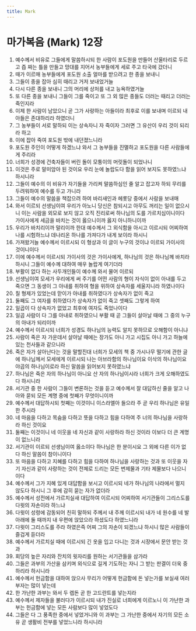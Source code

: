 ```yaml
---
title: Mark
---
```


# 마가복음 (Mark) 12장
1. 예수께서 비유로 그들에게 말씀하시되 한 사람이 포도원을 만들어 산울타리로 두르고 즙 짜는 틀을 만들고 망대를 지어서 농부들에게 세로 주고 타국에 갔더니
1. 때가 이르매 농부들에게 포도원 소출 얼마를 받으려고 한 종을 보내니
1. 그들이 종을 잡아 심히 때리고 거저 보내었거늘
1. 다시 다른 종을 보내니 그의 머리에 상처를 내고 능욕하였거늘
1. 또 다른 종을 보내니 그들이 그를 죽이고 또 그 외 많은 종들도 더러는 때리고 더러는 죽인지라
1. 이제 한 사람이 남았으니 곧 그가 사랑하는 아들이라 최후로 이를 보내며 이르되 내 아들은 존대하리라 하였더니
1. 그 농부들이 서로 말하되 이는 상속자니 자 죽이자 그러면 그 유산이 우리 것이 되리라 하고
1. 이에 잡아 죽여 포도원 밖에 내던졌느니라
1. 포도원 주인이 어떻게 하겠느냐 와서 그 농부들을 진멸하고 포도원을 다른 사람들에게 주리라
1. 너희가 성경에 건축자들이 버린 돌이 모퉁이의 머릿돌이 되었나니
1. 이것은 주로 말미암아 된 것이요 우리 눈에 놀랍도다 함을 읽어 보지도 못하였느냐 하시니라
1. 그들이 예수의 이 비유가 자기들을 가리켜 말씀하심인 줄 알고 잡고자 하되 무리를 두려워하여 예수를 두고 가니라
1. 그들이 예수의 말씀을 책잡으려 하여 바리새인과 헤롯당 중에서 사람을 보내매
1. 와서 이르되 선생님이여 우리가 아노니 당신은 참되시고 아무도 꺼리는 일이 없으시니 이는 사람을 외모로 보지 않고 오직 진리로써 하나님의 도를 가르치심이니이다 가이사에게 세금을 바치는 것이 옳으니이까 옳지 아니하니이까
1. 우리가 바치리이까 말리이까 한대 예수께서 그 외식함을 아시고 이르시되 어찌하여 나를 시험하느냐 데나리온 하나를 가져다가 내게 보이라 하시니
1. 가져왔거늘 예수께서 이르시되 이 형상과 이 글이 누구의 것이냐 이르되 가이사의 것이니이다
1. 이에 예수께서 이르시되 가이사의 것은 가이사에게, 하나님의 것은 하나님께 바치라 하시니 그들이 예수께 대하여 매우 놀랍게 여기더라
1. 부활이 없다 하는 사두개인들이 예수께 와서 물어 이르되
1. 선생님이여 모세가 우리에게 써 주기를 어떤 사람의 형이 자식이 없이 아내를 두고 죽으면 그 동생이 그 아내를 취하여 형을 위하여 상속자를 세울지니라 하였나이다
1. 칠 형제가 있었는데 맏이가 아내를 취하였다가 상속자가 없이 죽고
1. 둘째도 그 여자를 취하였다가 상속자가 없이 죽고 셋째도 그렇게 하여
1. 일곱이 다 상속자가 없었고 최후에 여자도 죽었나이다
1. 일곱 사람이 다 그를 아내로 취하였으니 부활 때 곧 그들이 살아날 때에 그 중의 누구의 아내가 되리이까
1. 예수께서 이르시되 너희가 성경도 하나님의 능력도 알지 못하므로 오해함이 아니냐
1. 사람이 죽은 자 가운데서 살아날 때에는 장가도 아니 가고 시집도 아니 가고 하늘에 있는 천사들과 같으니라
1. 죽은 자가 살아난다는 것을 말할진대 너희가 모세의 책 중 가시나무 떨기에 관한 글에 하나님께서 모세에게 이르시되 나는 아브라함의 하나님이요 이삭의 하나님이요 야곱의 하나님이로라 하신 말씀을 읽어보지 못하였느냐
1. 하나님은 죽은 자의 하나님이 아니요 산 자의 하나님이시라 너희가 크게 오해하였도다 하시니라
1. 서기관 중 한 사람이 그들이 변론하는 것을 듣고 예수께서 잘 대답하신 줄을 알고 나아와 묻되 모든 계명 중에 첫째가 무엇이니이까
1. 예수께서 대답하시되 첫째는 이것이니 이스라엘아 들으라 주 곧 우리 하나님은 유일한 주시라
1. 네 마음을 다하고 목숨을 다하고 뜻을 다하고 힘을 다하여 주 너의 하나님을 사랑하라 하신 것이요
1. 둘째는 이것이니 네 이웃을 네 자신과 같이 사랑하라 하신 것이라 이보다 더 큰 계명이 없느니라
1. 서기관이 이르되 선생님이여 옳소이다 하나님은 한 분이시요 그 외에 다른 이가 없다 하신 말씀이 참이니이다
1. 또 마음을 다하고 지혜를 다하고 힘을 다하여 하나님을 사랑하는 것과 또 이웃을 자기 자신과 같이 사랑하는 것이 전체로 드리는 모든 번제물과 기타 제물보다 나으니이다
1. 예수께서 그가 지혜 있게 대답함을 보시고 이르시되 네가 하나님의 나라에서 멀지 않도다 하시니 그 후에 감히 묻는 자가 없더라
1. 예수께서 성전에서 가르치실새 대답하여 이르시되 어찌하여 서기관들이 그리스도를 다윗의 자손이라 하느냐
1. 다윗이 성령에 감동되어 친히 말하되 주께서 내 주께 이르시되 내가 네 원수를 네 발 아래에 둘 때까지 내 우편에 앉았으라 하셨도다 하였느니라
1. 다윗이 그리스도를 주라 하였은즉 어찌 그의 자손이 되겠느냐 하시니 많은 사람들이 즐겁게 듣더라
1. 예수께서 가르치실 때에 이르시되 긴 옷을 입고 다니는 것과 시장에서 문안 받는 것과
1. 회당의 높은 자리와 잔치의 윗자리를 원하는 서기관들을 삼가라
1. 그들은 과부의 가산을 삼키며 외식으로 길게 기도하는 자니 그 받는 판결이 더욱 중하리라 하시니라
1. 예수께서 헌금함을 대하여 앉으사 무리가 어떻게 헌금함에 돈 넣는가를 보실새 여러 부자는 많이 넣는데
1. 한 가난한 과부는 와서 두 렙돈 곧 한 고드란트를 넣는지라
1. 예수께서 제자들을 불러다가 이르시되 내가 진실로 너희에게 이르노니 이 가난한 과부는 헌금함에 넣는 모든 사람보다 많이 넣었도다
1. 그들은 다 그 풍족한 중에서 넣었거니와 이 과부는 그 가난한 중에서 자기의 모든 소유 곧 생활비 전부를 넣었느니라 하시니라